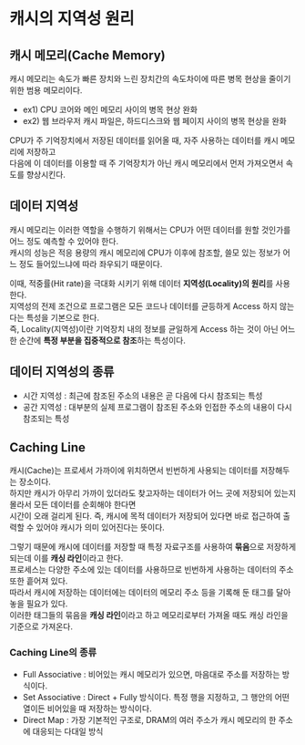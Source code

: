 # 캐시의 지역성 원리


## 캐시 메모리(Cache Memory)
캐시 메모리는 속도가 빠른 장치와 느린 장치간의 속도차이에 따른 병목 현상을 줄이기 위한 범용 메모리이다.
* ex1) CPU 코어와 메인 메모리 사이의 병목 현상 완화
* ex2) 웹 브라우저 캐시 파일은, 하드디스크와 웹 페이지 사이의 병목 현상을 완화

CPU가 주 기억장치에서 저장된 데이터를 읽어올 때, 자주 사용하는 데이터를 캐시 메모리에 저장하고</br>
다음에 이 데이터를 이용할 때 주 기억장치가 아닌 캐시 메모리에서 먼저 가져오면서 속도를 향상시킨다.

## 데이터 지역성

캐시 메모리는 이러한 역할을 수행하기 위해서는 CPU가 어떤 데이터를 원할 것인가를 어느 정도 예측할 수 있어야 한다.</br>
캐시의 성능은 적응 용량의 캐시 메모리에 CPU가 이후에 참조할, 쓸모 있는 정보가 어느 정도 들어있느냐에 따라 좌우되기 때문이다.

이때, 적중률(Hit rate)을 극대화 시키기 위해 데이터 **지역성(Locality)의 원리**를 사용한다.</br>
지역성의 전제 조건으로 프로그램은 모든 코드나 데이터를 균등하게 Access 하지 않는다는 특성을 기본으로 한다.</br>
즉, Locality(지역성)이란 기억장치 내의 정보를 균일하게 Access 하는 것이 아닌 어느 한 순간에 **특정 부분을 집중적으로 참조**하는 특성이다.


## 데이터 지역성의 종류
* 시간 지역성 : 최근에 참조된 주소의 내용은 곧 다음에 다시 참조되는 특성
* 공간 지역성 : 대부분의 실제 프로그램이 참조된 주소와 인접한 주소의 내용이 다시 참조되는 특성

## Caching Line

캐시(Cache)는 프로세서 가까이에 위치하면서 빈번하게 사용되는 데이터를 저장해두는 장소이다.</br>
하지만 캐시가 아무리 가까이 있더라도 찾고자하는 데이터가 어느 곳에 저장되어 있는지 몰라서 모든 데이터를 순회해야 한다면</br>
시간이 오래 걸리게 된다. 즉, 캐시에 목적 데이터가 저장되어 있다면 바로 접근하여 출력할 수 있어야 캐시가 의미 있어진다는 뜻이다.

그렇기 때문에 캐시에 데이터를 저장할 때 특정 자료구조를 사용하여 **묶음**으로 저장하게 되는데 이를 **캐싱 라인**이라고 한다.</br>
프로세스는 다양한 주소에 있는 데이터를 사용하므로 빈번하게 사용하는 데이터의 주소 또한 흩어져 있다.</br>
따라서 캐시에 저장하는 데이터에는 데이터의 메모리 주소 등을 기록해 둔 태그를 달아놓을 필요가 있다.</br>
이러한 태그들의 묶음을 **캐싱 라인**이라고 하고 메모리로부터 가져올 때도 캐싱 라인을 기준으로 가져온다.</br>

### Caching Line의 종류
* Full Associative : 비어있는 캐시 메모리가 있으면, 마음대로 주소를 저장하는 방식이다.
* Set Associative : Direct + Fully 방식이다. 특정 행을 지정하고, 그 행안의 어떤 열이든 비어있을 때 저장하는 방식이다.
* Direct Map : 가장 기본적인 구조로, DRAM의 여러 주소가 캐시 메모리의 한 주소에 대응되는 다대일 방식
